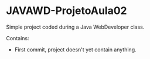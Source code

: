 # JAVAWD-ProjetoAula02

Simple project coded during a Java WebDeveloper class.

Contains:
* First commit, project doesn't yet contain anything.